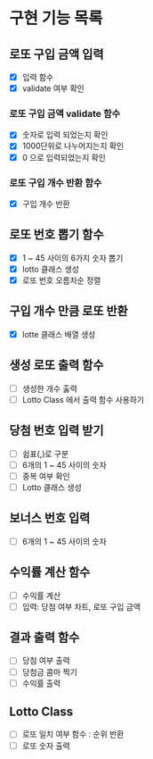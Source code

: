 # 구현 기능 목록
 
## 로또 구입 금액 입력
  - [x] 입력 함수
  - [x] validate 여부 확인

### 로또 구입 금액 validate 함수
  - [x] 숫자로 입력 되었는지 확인 
  - [x] 1000단위로 나누어지는지 확인
  - [x] 0 으로 입력되었는지 확인

### 로또 구입 개수 반환 함수
  - [x] 구입 개수 반환

## 로또 번호 뽑기 함수
  - [x] 1 ~ 45 사이의 6가지 숫자 뽑기
  - [x] lotto 클래스 생성
  - [x] 로또 번호 오름차순 정렬

## 구입 개수 만큼 로또 반환
  - [x] lotte 클래스 배열 생성

## 생성 로또 출력 함수
  - [ ] 생성한 개수 춣력
  - [ ] Lotto Class 에서 출력 함수 사용하기

## 당첨 번호 입력 받기
  - [ ] 쉽표(,)로 구분
  - [ ] 6개의 1 ~ 45 사이의 숫자
  - [ ] 중복 여부 확인
  - [ ] Lotto 클래스 생성

## 보너스 번호 입력 
  - [ ] 6개의 1 ~ 45 사이의 숫자

## 수익률 계산 함수
  - [ ] 수익률 계산
  - [ ] 입력: 당첨 여부 차트, 로또 구입 금액

## 결과 출력 함수
  - [ ] 당첨 여부 출력
  - [ ] 당첨금 콤마 찍기
  - [ ] 수익률 출력

## Lotto Class
  - [ ] 로또 일치 여부 함수 : 순위 반환
  - [ ] 로또 숫자 출력
